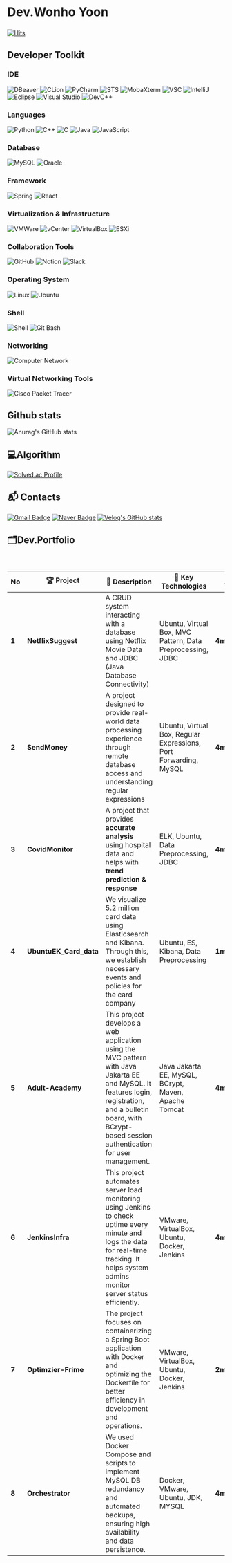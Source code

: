 # Dev.Wonho Yoon
###
[![Hits](https://hits.seeyoufarm.com/api/count/incr/badge.svg?url=https%3A%2F%2Fgithub.com%2FUnoYoon&count_bg=%23D1D1D1&title_bg=%238A8A8A&icon=&icon_color=%234B4B4B&title=Visitors&edge_flat=true)](https://hits.seeyoufarm.com)

## Developer Toolkit

### IDE
![DBeaver](https://img.shields.io/badge/DBeaver-2F4F4F?style=flat-square&logo=DBeaver&logoColor=white)
![CLion](https://img.shields.io/badge/CLion-000000?style=flat-square&logo=CLion&logoColor=white)
![PyCharm](https://img.shields.io/badge/PyCharm-000000?style=flat-square&logo=PyCharm&logoColor=white)
![STS](https://img.shields.io/badge/STS-6DB33F?style=flat-square&logo=Spring&logoColor=white)
![MobaXterm](https://img.shields.io/badge/MobaXterm-1C1C1C?style=flat-square&logo=MobaXterm&logoColor=white)
![VSC](https://img.shields.io/badge/VS_Code-007ACC?style=flat-square&logo=VisualStudioCode&logoColor=white)
![IntelliJ](https://img.shields.io/badge/IntelliJ-000000?style=flat-square&logo=IntelliJIDEA&logoColor=white)
![Eclipse](https://img.shields.io/badge/Eclipse-2C2255?style=flat-square&logo=Eclipse&logoColor=white)
![Visual Studio](https://img.shields.io/badge/Visual_Studio-5C2D91?style=flat-square&logo=VisualStudio&logoColor=white)
![DevC++](https://img.shields.io/badge/DevC%2B%2B-000000?style=flat-square&logo=DevC%2B%2B&logoColor=white)

### Languages
![Python](https://img.shields.io/badge/Python-3776AB?style=flat-square&logo=Python&logoColor=white)
![C++](https://img.shields.io/badge/C++-00599C?style=flat-square&logo=cplusplus&logoColor=white)
![C](https://img.shields.io/badge/C-A8B9CC?style=flat-square&logo=C&logoColor=white)
![Java](https://img.shields.io/badge/Java-007396?style=flat-square&logo=java&logoColor=white)
![JavaScript](https://img.shields.io/badge/JavaScript-F7DF1E?style=flat-square&logo=JavaScript&logoColor=white)

### Database
![MySQL](https://img.shields.io/badge/MySQL-4479A1?style=flat-square&logo=mysql&logoColor=white)
![Oracle](https://img.shields.io/badge/Oracle-F80000?style=flat-square&logo=oracle&logoColor=white)


### Framework
![Spring](https://img.shields.io/badge/Spring-6DB33F?style=flat-square&logo=Spring&logoColor=white)
![React](https://img.shields.io/badge/React-61DAFB?style=flat-square&logo=React&logoColor=black)

### Virtualization & Infrastructure
![VMWare](https://img.shields.io/badge/VMware-607078?style=flat-square&logo=VMware&logoColor=white) 
![vCenter](https://img.shields.io/badge/vCenter-607078?style=flat-square&logo=VMware&logoColor=white) 
![VirtualBox](https://img.shields.io/badge/VirtualBox-183E8D?style=flat-square&logo=VirtualBox&logoColor=white) 
![ESXi](https://img.shields.io/badge/ESXi-607078?style=flat-square&logo=VMware&logoColor=white)


### Collaboration Tools
![GitHub](https://img.shields.io/badge/GitHub-181717?style=flat-square&logo=GitHub&logoColor=white)
![Notion](https://img.shields.io/badge/Notion-000000?style=flat-square&logo=Notion&logoColor=white)
![Slack](https://img.shields.io/badge/Slack-4A154B?style=flat-square&logo=Slack&logoColor=white)

### Operating System
![Linux](https://img.shields.io/badge/Linux-FCC624?style=flat-square&logo=Linux&logoColor=black) 
![Ubuntu](https://img.shields.io/badge/Ubuntu-E95420?style=flat-square&logo=Ubuntu&logoColor=white)

### Shell
![Shell](https://img.shields.io/badge/Shell-000000?style=flat-square&logo=GNULinux&logoColor=white) 
![Git Bash](https://img.shields.io/badge/Git_Bash-F1502F?style=flat-square&logo=Git&logoColor=white)

### Networking
![Computer Network](https://img.shields.io/badge/Computer_Network-3B82F6?style=flat-square&logo=Network&logoColor=white)

### Virtual Networking Tools
![Cisco Packet Tracer](https://img.shields.io/badge/Cisco_Packet_Tracer-1E6D6E?style=flat-square&logo=Cisco&logoColor=white)


## Github stats
![Anurag's GitHub stats](https://github-readme-stats.vercel.app/api?username=UnoYoon&show_icons=true&theme=graywhite)

## 💻Algorithm
[![Solved.ac Profile](http://mazassumnida.wtf/api/v2/generate_badge?boj=dnjsgh1204)](https://solved.ac/dnjsgh1204/)

## :mailbox_with_mail: Contacts
[![Gmail Badge](https://img.shields.io/badge/Gmail-d14836?style=flat-square&logo=Gmail&logoColor=white&link=mailto:infrontof111@gmail.com)](mailto:infrontof111@gmail.com)
[![Naver Badge](https://img.shields.io/badge/Naver-03C75A?style=flat-square&logo=Naver&logoColor=white&link=mailto:infrontof111@naver.com)](mailto:infrontof111@naver.com)
[![Velog's GitHub stats](https://velog-readme-stats.vercel.app/api/badge?name=unoyoon_12)](https://velog.io/@unoyoon_12/posts) 

## 🗂️Dev.Portfolio
<br>

| No  | 🏆 Project          | 📌 Description                                                                 | 🔧 Key Technologies                                 | 👩‍👩‍👧‍👦 Team    | 🔗 Link                                                         | 📅 Date       |
|-----|---------------------|------------------------------------------------------------------------------|----------------------------------------------------|-------------------|----------------------------------------------------------------|---------------|
| **1** | **NetflixSuggest**   | A CRUD system interacting with a database using Netflix Movie Data and JDBC (Java Database Connectivity) | Ubuntu, Virtual Box, MVC Pattern, Data Preprocessing, JDBC | **4members**     | 🔗 [GitHub Link](https://github.com/UnoYoon/NS_BE-1.git)       | 📅 **2025.01.13** |
| **2** | **SendMoney**        | A project designed to provide real-world data processing experience through remote database access and understanding regular expressions | Ubuntu, Virtual Box, Regular Expressions, Port Forwarding, MySQL | **4members**     | 🔗 [GitHub Link](https://github.com/UnoYoon/Send_Money.git)    | 📅 **2025.01.17** |
| **3** | **CovidMonitor**     | A project that provides **accurate analysis** using hospital data and helps with **trend prediction & response** | ELK, Ubuntu, Data Preprocessing, JDBC             | **4members**     | 🔗 [GitHub Link](https://github.com/UnoYoon/Send_Money.git)    | 📅 **2025.01.17** |
| **4** | **UbuntuEK_Card_data** | We visualize 5.2 million card data using Elasticsearch and Kibana. Through this, we establish necessary events and policies for the card company | Ubuntu, ES, Kibana, Data Preprocessing             | **1member**      | 🔗 [GitHub Link](https://github.com/UnoYoon/Ubuntu-EK-Stack.git) | 📅 **2025.01.24** |
| **5** | **Adult-Academy** | This project develops a web application using the MVC pattern with Java Jakarta EE and MySQL. It features login, registration, and a bulletin board, with BCrypt-based session authentication for user management. | Java Jakarta EE, MySQL, BCrypt, Maven, Apache Tomcat | **4member**   | 🔗 [GitHub Link](https://github.com/UnoYoon/Adult-Academy) | 📅 **2025.02.10** |
| **6** | **JenkinsInfra** | This project automates server load monitoring using Jenkins to check uptime every minute and logs the data for real-time tracking. It helps system admins monitor server status efficiently. | VMware, VirtualBox, Ubuntu, Docker, Jenkins | **4member**   | 🔗 [GitHub Link](https://github.com/Jenkins-infra-linux/JenkinsInfra?tab=readme-ov-file) | 📅 **2025.03.17** |
| **7** | **Optimzier-Frime** | The project focuses on containerizing a Spring Boot application with Docker and optimizing the Dockerfile for better efficiency in development and operations. | VMware, VirtualBox, Ubuntu, Docker, Jenkins | **2member**   | 🔗 [GitHub Link](https://github.com/UnoYoon/Optimzier-Frime) | 📅 **2025.03.19** |
| **8** | **Orchestrator** | We used Docker Compose and scripts to implement MySQL DB redundancy and automated backups, ensuring high availability and data persistence. | Docker, VMware, Ubuntu, JDK, MYSQL | **4member**   | 🔗 [GitHub Link](https://github.com/Jenkins-infra-linux/Orchestrator) | 📅 **2025.03.21** |

